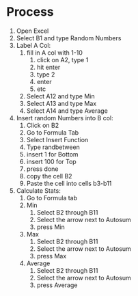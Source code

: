 # Process

1. Open Excel
2. Select B1 and type Random Numbers
3. Label A Col:
    1. fill in A col with 1-10
       1. click on A2, type 1
       2. hit enter
       3. type 2
       4. enter
       5. etc
    2. Select A12 and type Min
    3. Select A13 and type Max
    4. Select A14 and type Average
4. Insert random Numbers into B col:
   1. Click on B2
   2. Go to Formula Tab
   3. Select Insert Function
   4. Type randbetween
   5. insert 1 for Bottom
   6. insert 100 for Top
   7. press done
   8. copy the cell B2
   9. Paste the cell into cells b3-b11
5. Calculate Stats:
   1. Go to Formula tab
   2. Min
       1. Select B2 through B11
       2. Select the arrow next to Autosum
       3. press Min
   3. Max
       1. Select B2 through B11
       2. Select the arrow next to Autosum
       3. press Max
   4. Average
       1. Select B2 through B11
       2. Select the arrow next to Autosum
       3. press Average
